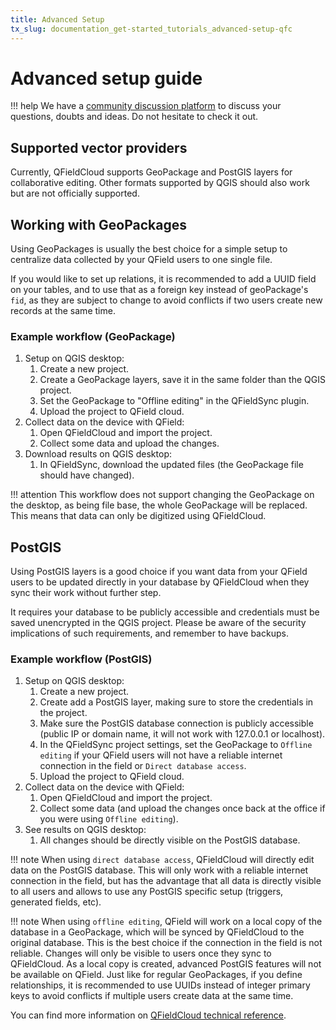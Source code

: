 ```yaml
---
title: Advanced Setup
tx_slug: documentation_get-started_tutorials_advanced-setup-qfc
---
```


# Advanced setup guide

!!! help
    We have a [community discussion platform](https://github.com/opengisch/qfield/discussions) to discuss your questions, doubts and ideas. Do not hesitate to check it out.


## Supported vector providers

Currently, QFieldCloud supports GeoPackage and PostGIS layers for collaborative editing. Other formats supported by QGIS should also work but are not officially supported.

## Working with GeoPackages

Using GeoPackages is usually the best choice for a simple setup to centralize data collected by your QField users to one single file.

If you would like to set up relations, it is recommended to add a UUID field on your tables, and to use that as a foreign key instead of geoPackage's `fid`, as they are subject to change to avoid conflicts if two users create new records at the same time.

### Example workflow (GeoPackage)

1. Setup on QGIS desktop:
    1. Create a new project.
    2. Create a GeoPackage layers, save it in the same folder than the QGIS project.
    3. Set the GeoPackage to "Offline editing" in the QFieldSync plugin.
    4. Upload the project to QField cloud.
2. Collect data on the device with QField:
    1. Open QFieldCloud and import the project.
    2. Collect some data and upload the changes.
3. Download results on QGIS desktop:
    1. In QFieldSync, download the updated files (the GeoPackage file should have changed).

!!! attention
    This workflow does not support changing the GeoPackage on the desktop, as being file base, the whole GeoPackage will be replaced. This means that data can only be digitized using QFieldCloud.


## PostGIS

Using PostGIS layers is a good choice if you want data from your QField users to be updated directly in your database by QFieldCloud when they sync their work without further step.

It requires your database to be publicly accessible and credentials must be saved unencrypted in the QGIS project. Please be aware of the security implications of such requirements, and remember to have backups.

### Example workflow (PostGIS)

1. Setup on QGIS desktop:
    1. Create a new project.
    2. Create add a PostGIS layer, making sure to store the credentials in the project.
    3. Make sure the PostGIS database connection is publicly accessible (public IP or domain name, it will not work with 127.0.0.1 or localhost).
    4. In the QFieldSync project settings, set the GeoPackage to `Offline editing` if your QField users will not have a reliable internet connection in the field or `Direct database access`.
    5. Upload the project to QField cloud.
2. Collect data on the device with QField:
    1. Open QFieldCloud and import the project.
    2. Collect some data (and upload the changes once back at the office if you were using `Offline editing`).
3. See results on QGIS desktop:
    1. All changes should be directly visible on the PostGIS database.

!!! note
    When using `direct database access`, QFieldCloud will directly edit data on the PostGIS database. This will only work with a reliable internet connection in the field, but has the advantage that all data is directly visible to all users and allows to use any PostGIS specific setup (triggers, generated fields, etc).

!!! note
    When using `offline editing`, QField will work on a local copy of the database in a GeoPackage, which will be synced by QFieldCloud to the original database. This is the best choice if the connection in the field is not reliable. Changes will only be visible to users once they sync to QFieldCloud. As a local copy is created, advanced PostGIS features will not be available on QField. Just like for regular GeoPackages, if you define relationships, it is recommended to use UUIDs instead of integer primary keys to avoid conflicts if multiple users create data at the same time.

You can find more information on [QFieldCloud technical reference](../../reference/qfieldcloud/concepts.md).
